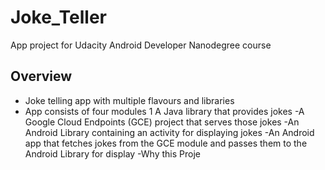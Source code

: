 # Joke_Teller

App project for Udacity Android Developer Nanodegree course <br>

## Overview
* Joke telling app with multiple flavours and libraries
* App consists of four modules 
   1 A Java library that provides jokes
 -A Google Cloud Endpoints (GCE) project that serves those jokes
 -An Android Library containing an activity for displaying jokes
 -An Android app that fetches jokes from the GCE module and passes them to the Android Library for display
 -Why this Proje
